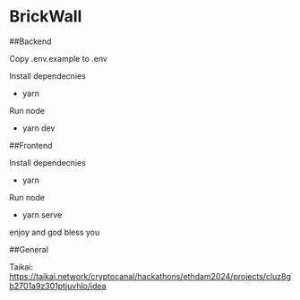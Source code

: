 # BrickWall



##Backend

Copy .env.example to .env

Install dependecnies
 - yarn

 Run node 
  - yarn dev

##Frontend

Install dependecnies
 - yarn

 Run node 
  - yarn serve

  enjoy and god bless you


  ##General

  
  Taikai: https://taikai.network/cryptocanal/hackathons/ethdam2024/projects/cluz8gb2701a9z301ptjuvhlo/idea